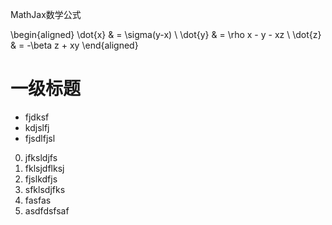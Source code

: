 MathJax数学公式

\begin{aligned}
\dot{x} & = \sigma(y-x) \\
\dot{y} & = \rho x - y - xz \\
\dot{z} & = -\beta z + xy
\end{aligned}

# 一级标题

* fjdksf
* kdjslfj
* fjsdlfjsl

0. jfksldjfs
1. fklsjdflksj
2. fjslkdfjs
3. sfklsdjfks
4. fasfas
5. asdfdsfsaf